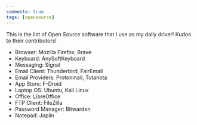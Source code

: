 ```yaml
---
comments: true
tags: [opensource]
---
```


This is the list of Open Source software that I use as my daily driver! Kudos to their contributors!

- Browser: Mozilla Firefox, Brave
- Keyboard: AnySoftKeyboard
- Messaging: Signal
- Email Client: Thunderbird, FairEmail
- Email Providers: Protonmail, Tutanota
- App Store: F-Droid
- Laptop OS: Ubuntu, Kali Linux
- Office: LibreOffice
- FTP Client: FileZilla
- Password Manager: Bitwarden
- Notepad: Joplin